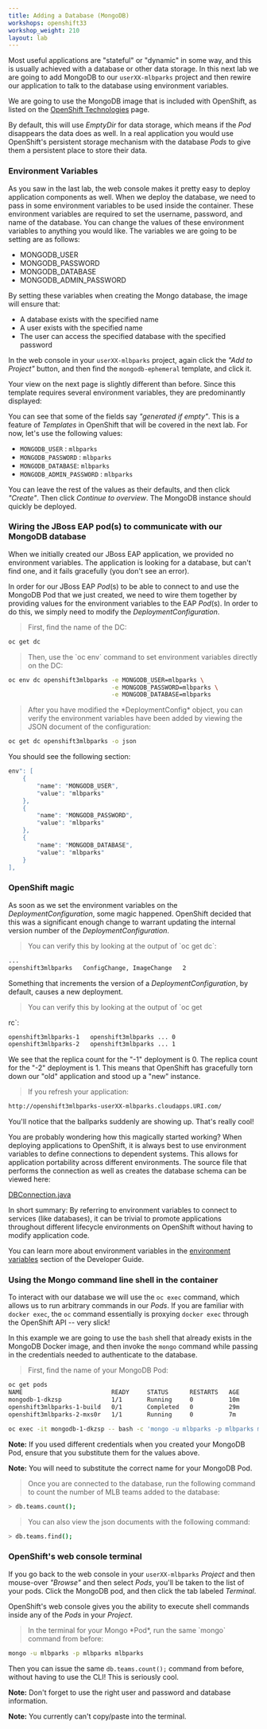 ```yaml
---
title: Adding a Database (MongoDB)
workshops: openshift33
workshop_weight: 210
layout: lab
---
```


Most useful applications are "stateful" or "dynamic" in some way, and this is
usually achieved with a database or other data storage. In this next lab we are
going to add MongoDB to our `userXX-mlbparks` project and then rewire our
application to talk to the database using environment variables.

We are going to use the MongoDB image that is included with OpenShift, as listed
on the [OpenShift
Technologies](https://enterprise.openshift.com/features/#technologies) page.

By default, this will use *EmptyDir* for data storage, which means if the *Pod*
disappears the data does as well. In a real application you would use
OpenShift's persistent storage mechanism with the database *Pods* to give them a
persistent place to store their data.


### Environment Variables
As you saw in the last lab, the web console makes it pretty easy to deploy
application components as well. When we deploy the database, we need to pass in
some environment variables to be used inside the container. These environment
variables are required to set the username, password, and name of the database.
You can change the values of these environment variables to anything you would
like.  The variables we are going to be setting are as follows:

- MONGODB_USER
- MONGODB_PASSWORD
- MONGODB_DATABASE
- MONGODB_ADMIN_PASSWORD

By setting these variables when creating the Mongo database, the image will
ensure that:

- A database exists with the specified name
- A user exists with the specified name
- The user can access the specified database with the specified password

In the web console in your `userXX-mlbparks` project, again click the *"Add to
Project"* button, and then find the `mongodb-ephemeral` template, and click it.

Your view on the next page is slightly different than before. Since this
template requires several environment variables, they are predominantly
displayed:

<!-- TODO: image missing
<img title="OpenShift MongoDB Template" src="../images/mongodb-template.png" width="600"/> -->

You can see that some of the fields say *"generated if empty"*. This is a
feature of *Templates* in OpenShift that will be covered in the next lab. For
now, let's use the following values:

* `MONGODB_USER` : `mlbparks`
* `MONGODB_PASSWORD` : `mlbparks`
* `MONGODB_DATABASE`: `mlbparks`
* `MONGODB_ADMIN_PASSWORD` : `mlbparks`

You can leave the rest of the values as their defaults, and then click
*"Create"*. Then click *Continue to overview*. The MongoDB instance should
quickly be deployed.


### Wiring the JBoss EAP pod(s) to communicate with our MongoDB database
When we initially created our JBoss EAP application, we provided no environment
variables. The application is looking for a database, but can't find one, and it
fails gracefully (you don't see an error).

In order for our JBoss EAP *Pod*(s) to be able to connect to and use the MongoDB
Pod that we just created, we need to wire them together by providing values for
the environment variables to the EAP *Pod*(s).  In order to do this, we simply
need to modify the *DeploymentConfiguration*.

<blockquote>First, find the name of the DC:</blockquote>

```bash
oc get dc
```

<blockquote>Then, use the `oc env` command to set environment variables directly on the DC:</blockquote>

```bash
oc env dc openshift3mlbparks -e MONGODB_USER=mlbparks \
                             -e MONGODB_PASSWORD=mlbparks \
                             -e MONGODB_DATABASE=mlbparks
```

<blockquote>After you have modified the *DeploymentConfig* object, you can verify the environment variables have been added by viewing the JSON document of the configuration:</blockquote>

```bash
oc get dc openshift3mlbparks -o json
```

You should see the following section:

```bash
env": [
	{
		"name": "MONGODB_USER",
		"value": "mlbparks"
	},
	{
		"name": "MONGODB_PASSWORD",
		"value": "mlbparks"
	},
	{
		"name": "MONGODB_DATABASE",
		"value": "mlbparks"
	}
],
```


### OpenShift magic
As soon as we set the environment variables on the *DeploymentConfiguration*, some
magic happened. OpenShift decided that this was a significant enough change to
warrant updating the internal version number of the *DeploymentConfiguration*.

<blockquote>You can verify this by looking at the output of `oc get dc`:</blockquote>

```bash
...
openshift3mlbparks   ConfigChange, ImageChange   2
```

Something that increments the version of a *DeploymentConfiguration*, by default,
causes a new deployment.

<blockquote>You can verify this by looking at the output of `oc get </blockquote>
rc`:

```bash
openshift3mlbparks-1   openshift3mlbparks ... 0
openshift3mlbparks-2   openshift3mlbparks ... 1
```

We see that the replica count for the "-1" deployment is 0. The replica count
for the "-2" deployment is 1. This means that OpenShift has gracefully torn down
our "old" application and stood up a "new" instance.

<blockquote>If you refresh your application:</blockquote>

```bash
http://openshift3mlbparks-userXX-mlbparks.cloudapps.URI.com/
```

You'll notice that the ballparks suddenly are showing up. That's really cool!

You are probably wondering how this magically started working?  When deploying
applications to OpenShift, it is always best to use environment variables to
define connections to dependent systems.  This allows for application
portability across different environments.  The source file that performs the
connection as well as creates the database schema can be viewed here:

[DBConnection.java](https://github.com/gshipley/openshift3mlbparks/blob/master/src/main/java/org/openshift/mlbparks/mongo/DBConnection.java)

In short summary: By referring to environment variables to connect to services
(like databases), it can be trivial to promote applications throughout different
lifecycle environments on OpenShift without having to modify application code.

You can learn more about environment variables in the [environment
variables](https://docs.openshift.com/enterprise/3.1/dev_guide/environment_variables.html)
section of the Developer Guide.


### Using the Mongo command line shell in the container

To interact with our database we will use the `oc exec` command, which allows us
to run arbitrary commands in our *Pods*. If you are familiar with `docker exec`,
the `oc` command essentially is proxying `docker exec` through the OpenShift API
-- very slick!

In this example we are going to use the `bash` shell that already
exists in the MongoDB Docker image, and then invoke the `mongo` command while
passing in the credentials needed to authenticate to the database.

<blockquote>First, find the name of your MongoDB Pod:</blockquote>

```bash
oc get pods
NAME                         READY     STATUS      RESTARTS   AGE
mongodb-1-dkzsp              1/1       Running     0          10m
openshift3mlbparks-1-build   0/1       Completed   0          29m
openshift3mlbparks-2-mxs0r   1/1       Running     0          7m
```

```bash
oc exec -it mongodb-1-dkzsp -- bash -c 'mongo -u mlbparks -p mlbparks mlbparks'
```

**Note:** If you used different credentials when you created your MongoDB Pod,
ensure that you substitute them for the values above.

**Note:** You will need to substitute the correct name for your MongoDB Pod.

<blockquote>Once you are connected to the database, run the following command to count the number of MLB teams added to the database:</blockquote>

```bash
> db.teams.count();
```

<blockquote>You can also view the json documents with the following command:</blockquote>

```bash
> db.teams.find();
```


### OpenShift's web console terminal

If you go back to the web console in your `userXX-mlbparks` *Project* and then
mouse-over *"Browse"* and then select *Pods*, you'll be taken to the list of
your pods. Click the MongoDB pod, and then click the tab labeled *Terminal*.

OpenShift's web console gives you the ability to execute shell commands inside
any of the *Pods* in your *Project*.

<blockquote>In the terminal for your Mongo *Pod*, run the same `mongo` command from before:</blockquote>

```bash
mongo -u mlbparks -p mlbparks mlbparks
```

Then you can issue the same `db.teams.count();` command from before, without
having to use the CLI! This is seriously cool.

**Note:** Don't forget to use the right user and password and database
information.

**Note:** You currently can't copy/paste into the terminal.
